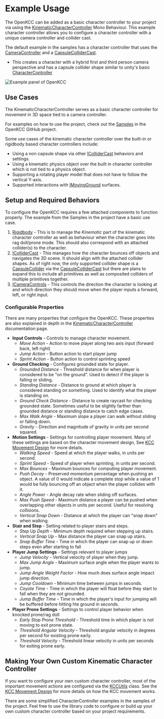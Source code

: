# Example Usage

The OpenKCC can be added as a basic character controller to your project
via using the
[KinematicCharacterController](xref:nickmaltbie.OpenKCC.Character.KinematicCharacterController)
Mono Behaviour. This example character controller allows you to configure
a character controller with a unique camera controller and collider cast.

The default example in the samples has a character controller that
uses the [CameraController](xref:nickmaltbie.OpenKCC.Character.CameraController)
and a
[CapsuleColliderCast](xref:nickmaltbie.OpenKCC.Utils.CapsuleColliderCast).

- This creates a character with a hybrid first and third person camera
  perspective and has a capsule collider shape similar to unity's basic
  [CharacterController](https://docs.unity3d.com/ScriptReference/CharacterController.html)

![Example panel of OpenKCC](../resources/example-usage-openkcc.png)

## Use Cases

The KinematicCharacterController serves as a basic character controller
for movement in 3D space tied to a camera controller.

For examples on how to use the project, check out the
[Samples](https://github.com/nicholas-maltbie/OpenKCC/tree/main/Assets/Samples)
in the OpenKCC GitHub project.

Some use cases of the kinematic character controller over the built-in
or rigidbody based character controllers include:

- Using a non capsule shape via other
    [IColliderCast](xref:nickmaltbie.OpenKCC.Utils.IColliderCast)
    behaviors and settings.
- Using a kinematic physics object over the built in character controller
    which is not tied to a physics object.
- Supporting a rotating player model that does not have to follow the vertical
    Y-axis.
- Supported interactions with
    [IMovingGround](xref:nickmaltbie.OpenKCC.Environment.MovingGround.IMovingGround)
    surfaces.

## Setup and Required Behaviors

To configure the OpenKCC requires a few attached components to function
properly. The example from the Samples in the project have
a basic use case.

1. [Rigidbody](https://docs.unity3d.com/ScriptReference/Rigidbody.html) -
    This is to manage the _Kinematic_ part of the kinematic
    character controller as well as behaviour when the character goes into
    rag doll/prone mode. This should also correspond with an attached
    collider(s) to the character.
1. [IColliderCast](xref:nickmaltbie.OpenKCC.Utils.CapsuleColliderCast) -
    This manages how the character bounces off objects and navigates the 3D
    scene. It should align with the attached collider shapes.
    As of right now, the only supported collider shape is a
    [CapsuleCollider](https://docs.unity3d.com/ScriptReference/CapsuleCollider.html)
    via the [CapsuleColliderCast](xref:nickmaltbie.OpenKCC.Utils.CapsuleColliderCast)
    but there are plans to expand this to include all primitives as well
    as composited colliders of multiple primitives together.
1. [ICameraControls](xref:nickmaltbie.OpenKCC.Character.ICameraControls) -
    This controls the direction the character is looking at and which direction
    they should move when the player inputs a forward, left, or right
    input.

### Configurable Properties

There are many properties that configure the OpenKCC. These properties
are also explained in depth in the
[KinematicCharacterController](xref:nickmaltbie.OpenKCC.Character.KinematicCharacterController)
documentation page.

- **Input Controls** - Controls to manage character movement.
  - _Move Action_ - Action to move player along two axis input
    (forward back, left right)
  - _Jump Action_ - Button action to start player jump
  - _Sprint Action_ - Button action to control sprinting speed
- **Ground Checking** - Configures grounded state for player.
  - _Grounded Distance_ - Threshold distance for when player is considered
    to be "on the ground". Used to detect if the player is falling or sliding.
  - _Standing Distance_ - Distance to ground at which player is considered
    standing on something. Used to identify what the player is standing on.
  - _Ground Check Distance_ - Distance to create raycast for checking grounded
    state. Sometimes useful to be slightly farther than grounded distance
    or standing distance to catch edge cases.
  - _Max Walk Angle_ - Maximum slope a player can walk without sliding
    or falling down.
  - _Gravity_ - Direction and magnitude of gravity in units per second squared.
- **Motion Settings** - Settings for controlling player movement.
  Many of these settings are based on the character movement design,
  See [KCC Movement Design](kcc-design/kcc-movement.md) for more details.
  - _Walking Speed_ - Speed at which the player walks, in units per second.
  - _Sprint Speed_ - Speed of player when sprinting, in units per second.
  - _Max Bounces_ - Maximum bounces for computing player movement.
  - _Push Decay_ - Preserved momentum percentage when pushing an object. A value
    of 0 would indicate a complete stop while a value of 1 would be fully
    bouncing off an object when the player collides with it.
  - _Angle Power_ - Angle decay rate when sliding off surfaces.
  - _Max Push Speed_ - Maximum distance a player can be pushed when overlapping
    other objects in units per second. Useful for resolving collisions.
  - _Vertical Snap Down_ - Distance at which the player can "snap down" when
    walking.
- **Stair and Step** - Setting related to player stairs and steps.
  - _Step Up Depth_ - Minimum depth required when stepping up stairs.
  - _Vertical Snap Up_ - Max distance the player can snap up stairs.
  - _Snap Buffer Time_ - Time in which the player can snap up or down
    steps even after starting to fall
- **Player Jump Settings** - Settings relevant to player jumps
  - _Jump Velocity_ - Vertical velocity of player when they jump.
  - _Max Jump Angle_ - Maximum surface angle when the player wants to jump.
  - _Jump Angle Weight Factor_ - How much does surface angle impact jump
    direction.
  - _Jump Cooldown_ - Minimum time between jumps in seconds.
  - _Coyote Time_ - Time in which the player will float before they start to
    fall when they are not grounded.
  - _Jump Buffer Time_ - Time in which the player's input for jumping
    will be buffered before hitting hte ground in seconds.
- **Player Prone Settings** - Settings to control player behavior when knocked
  prone/rag doll
  - _Early Stop Prone Threshold_ - Threshold time in which player is not moving
    to exit prone state.
  - _Threshold Angular Velocity_ - Threshold angular velocity in degrees per
    second for existing prone early.
  - _Threshold Velocity_ - Threshold linear velocity in units per seconds for
    exiting prone early.

## Making Your Own Custom Kinematic Character Controller

If you want to configure your own custom character controller,
most of the important movement actions are configured via the
[KCCUtils](xref:nickmaltbie.OpenKCC.Utils.KCCUtils) class.
See the [KCC Movement Design](kcc-design/kcc-movement.md) for more details
on how the KCC movement works.

There are some simplified CharacterController examples in the samples
of the project. Feel free to use the library code to configure or build
up your own custom character controller based on your project requirements.
